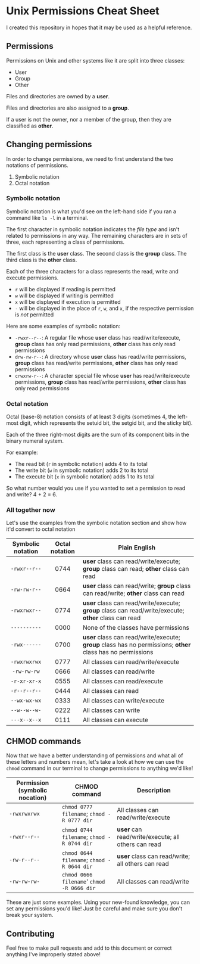 # Unix Permissions Cheat Sheet

I created this repository in hopes that it may be used as a helpful reference.

## Permissions

Permissions on Unix and other systems like it are split into three classes:

- User
- Group
- Other

Files and directories are owned by a **user**.

Files and directories are also assigned to a **group**.

If a user is not the owner, nor a member of the group, then they are classified as **other**.

## Changing permissions

In order to change permissions, we need to first understand the two notations of permissions.

1. Symbolic notation
2. Octal notation

### Symbolic notation

Symbolic notation is what you'd see on the left-hand side if you ran a command like `ls -l` in a terminal.

The first character in symbolic notation indicates the *file type* and isn't related to permissions in any way. The remaining characters are in sets of three, each representing a class of permissions.

The first class is the **user** class. The second class is the **group** class. The third class is the **other** class.

Each of the three characters for a class represents the read, write and execute permissions.

- `r` will be displayed if reading is permitted
- `w` will be displayed if writing is permitted
- `x` will be displayed if execution is permitted
- `-` will be displayed in the place of `r`, `w`, and `x`, if the respective permission is *not* permitted

Here are some examples of symbolic notation:

- `-rwxr--r--`: A regular file whose **user** class has read/write/execute, **group** class has only read permissions, **other** class has only read permissions
- `drw-rw-r--`: A directory whose **user** class has read/write permissions, **group** class has read/write permissions, **other** class has only read permissions
- `crwxrw-r--`: A character special file whose **user** has read/write/execute permissions, **group** class has read/write permissions, **other** class has only read permissions

### Octal notation

Octal (base-8) notation consists of at least 3 digits (sometimes 4, the left-most digit, which represents the setuid bit, the setgid bit, and the sticky bit).

Each of the three right-most digits are the sum of its component bits in the binary numeral system. 

For example:

- The read bit (`r` in symbolic notation) adds 4 to its total 
- The write bit (`w` in symbolic notation) adds 2 to its total
- The execute bit (`x` in symbolic notation) adds 1 to its total

So what number would you use if you wanted to set a permission to read and write? 4 + 2 = 6.

### All together now

Let's use the examples from the symbolic notation section and show how it'd convert to octal notation

|Symbolic notation|Octal notation|Plain English|
|:---------------:|:------------:|-------------|
|`-rwxr--r--`     |0744          |**user** class can read/write/execute; **group** class can read; **other** class can read|
|`-rw-rw-r--`     |0664          |**user** class can read/write; **group** class can read/write; **other** class can read  |
|`-rwxrwxr--`     |0774          |**user** class can read/write/execute; **group** class can read/write/execute; **other** class can read|
|`----------`     |0000          |None of the classes have permissions|
|`-rwx------`     |0700          |**user** class can read/write/execute; **group** class has no permissions; **other** class has no permissions|
|`-rwxrwxrwx`     |0777          |All classes can read/write/execute|
|`-rw-rw-rw`      |0666          |All classes can read/write|
|`-r-xr-xr-x`     |0555          |All classes can read/execute|
|`-r--r--r--`     |0444          |All classes can read|
|`--wx-wx-wx`     |0333          |All classes can write/execute|
|`--w--w--w-`     |0222          |All classes can write|
|`---x--x--x`     |0111          |All classes can execute|

## CHMOD commands

Now that we have a better understanding of permissions and what all of these letters and numbers mean, let's take a look at how we can use the `chmod` command in our terminal to change permissions to anything we'd like!

|Permission (symbolic nocation)|CHMOD command|Description|
|------------------------------|-------------|-----------|
|`-rwxrwxrwx`|`chmod 0777 filename`; `chmod -R 0777 dir`|All classes can read/write/execute|
|`-rwxr--r--`|`chmod 0744 filename`; `chmod -R 0744 dir`|**user** can read/write/execute; all others can read|
|`-rw-r--r--`|`chmod 0644 filename`; `chmod -R 0644 dir`|**user** class can read/write; all others can read|
|`-rw-rw-rw-`|`chmod 0666 filename`' `chmod -R 0666 dir`|All classes can read/write|

These are just some examples. Using your new-found knowledge, you can set any permissions you'd like! Just be careful and make sure you don't break your system. 

## Contributing

Feel free to make pull requests and add to this document or correct anything I've improperly stated above!
